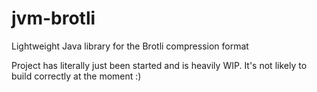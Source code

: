# jvm-brotli
Lightweight Java library for the Brotli compression format

Project has literally just been started and is heavily WIP. It's not likely to build correctly at the moment :)